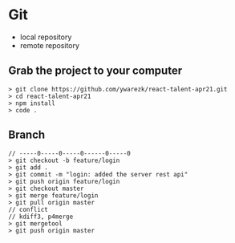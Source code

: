 # Git

- local repository
- remote repository

## Grab the project to your computer

```
> git clone https://github.com/ywarezk/react-talent-apr21.git
> cd react-talent-apr21
> npm install
> code .
```

## Branch

```
// -----0-----0-----0------0-----0
> git checkout -b feature/login
> git add .
> git commit -m "login: added the server rest api"
> git push origin feature/login
> git checkout master
> git merge feature/login
> git pull origin master
// conflict
// kdiff3, p4merge
> git mergetool
> git push origin master

```